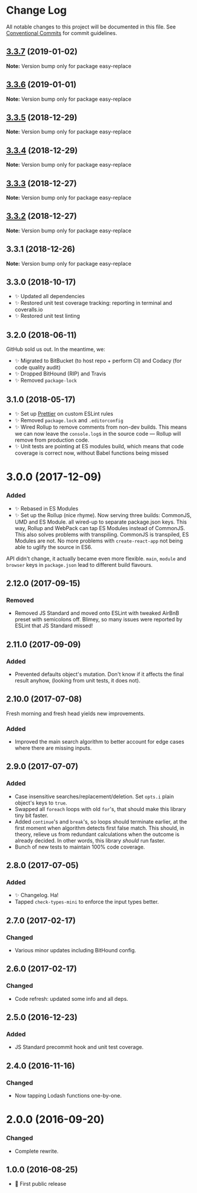# Change Log

All notable changes to this project will be documented in this file.
See [Conventional Commits](https://conventionalcommits.org) for commit guidelines.

## [3.3.7](https://bitbucket.org/codsen/codsen/src/master/packages/easy-replace/compare/easy-replace@3.3.6...easy-replace@3.3.7) (2019-01-02)

**Note:** Version bump only for package easy-replace

## [3.3.6](https://bitbucket.org/codsen/codsen/src/master/packages/easy-replace/compare/easy-replace@3.3.5...easy-replace@3.3.6) (2019-01-01)

**Note:** Version bump only for package easy-replace

## [3.3.5](https://bitbucket.org/codsen/codsen/src/master/packages/easy-replace/compare/easy-replace@3.3.4...easy-replace@3.3.5) (2018-12-29)

**Note:** Version bump only for package easy-replace

## [3.3.4](https://bitbucket.org/codsen/codsen/src/master/packages/easy-replace/compare/easy-replace@3.3.3...easy-replace@3.3.4) (2018-12-29)

**Note:** Version bump only for package easy-replace

## [3.3.3](https://bitbucket.org/codsen/codsen/src/master/packages/easy-replace/compare/easy-replace@3.3.2...easy-replace@3.3.3) (2018-12-27)

**Note:** Version bump only for package easy-replace

## [3.3.2](https://bitbucket.org/codsen/codsen/src/master/packages/easy-replace/compare/easy-replace@3.3.1...easy-replace@3.3.2) (2018-12-27)

**Note:** Version bump only for package easy-replace

## 3.3.1 (2018-12-26)

**Note:** Version bump only for package easy-replace

## 3.3.0 (2018-10-17)

- ✨ Updated all dependencies
- ✨ Restored unit test coverage tracking: reporting in terminal and coveralls.io
- ✨ Restored unit test linting

## 3.2.0 (2018-06-11)

GitHub sold us out. In the meantime, we:

- ✨ Migrated to BitBucket (to host repo + perform CI) and Codacy (for code quality audit)
- ✨ Dropped BitHound (RIP) and Travis
- ✨ Removed `package-lock`

## 3.1.0 (2018-05-17)

- ✨ Set up [Prettier](https://prettier.io) on custom ESLint rules
- ✨ Removed `package.lock` and `.editorconfig`
- ✨ Wired Rollup to remove comments from non-dev builds. This means we can now leave the `console.log`s in the source code — Rollup will remove from production code.
- ✨ Unit tests are pointing at ES modules build, which means that code coverage is correct now, without Babel functions being missed

# 3.0.0 (2017-12-09)

### Added

- ✨ Rebased in ES Modules
- ✨ Set up the Rollup (nice rhyme). Now serving three builds: CommonJS, UMD and ES Module. all wired-up to separate package.json keys. This way, Rollup and WebPack can tap ES Modules instead of CommonJS. This also solves problems with transpiling. CommonJS is transpiled, ES Modules are not. No more problems with `create-react-app` not being able to uglify the source in ES6.

API didn't change, it actually became even more flexible. `main`, `module` and `browser` keys in `package.json` lead to different build flavours.

## 2.12.0 (2017-09-15)

### Removed

- Removed JS Standard and moved onto ESLint with tweaked AirBnB preset with semicolons off. Blimey, so many issues were reported by ESLint that JS Standard missed!

## 2.11.0 (2017-09-09)

### Added

- Prevented defaults object's mutation. Don't know if it affects the final result anyhow, (looking from unit tests, it does not).

## 2.10.0 (2017-07-08)

Fresh morning and fresh head yields new improvements.

### Added

- Improved the main search algorithm to better account for edge cases where there are missing inputs.

## 2.9.0 (2017-07-07)

### Added

- Case insensitive searches/replacement/deletion. Set `opts.i` plain object's keys to `true`.
- Swapped all `foreach` loops with old `for`'s, that should make this library tiny bit faster.
- Added `continue`'s and `break`'s, so loops should terminate earlier, at the first moment when algorithm detects first false match. This should, in theory, relieve us from redundant calculations when the outcome is already decided. In other words, this library _should_ run faster.
- Bunch of new tests to maintain 100% code coverage.

## 2.8.0 (2017-07-05)

### Added

- ✨ Changelog. Ha!
- Tapped `check-types-mini` to enforce the input types better.

## 2.7.0 (2017-02-17)

### Changed

- Various minor updates including BitHound config.

## 2.6.0 (2017-02-17)

### Changed

- Code refresh: updated some info and all deps.

## 2.5.0 (2016-12-23)

### Added

- JS Standard precommit hook and unit test coverage.

## 2.4.0 (2016-11-16)

### Changed

- Now tapping Lodash functions one-by-one.

# 2.0.0 (2016-09-20)

### Changed

- Complete rewrite.

## 1.0.0 (2016-08-25)

- 🌟 First public release
